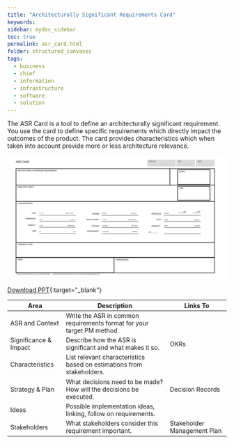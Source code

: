 ```yaml
---
title: "Architecturally Significant Requirements Card"
keywords: 
sidebar: mydoc_sidebar
toc: true
permalink: asr_card.html
folder: structured_canvases
tags: 
  - business
  - chief
  - information
  - infrastructure
  - software
  - solution
---
```


The ASR Card is a tool to define an architecturally significant requirement. You use the card to define specific requirements which directly impact the outcomes of the product. The card provides characteristics which when taken into account provide more or less architecture relevance. 

![image001](../../media/0a5486b0b4747a5bb78522be8bcbdc1d26326a88.svg)

[Download PPT](media/ppt/asr_card.ppt){:target="_blank"}

| Area                  | Description                                                            | Links To                    |
| --------------------- | ---------------------------------------------------------------------- | --------------------------- |
| ASR and Context       | Write the ASR in common requirements format for your target PM method. |                             |
| Significance & Impact | Describe how the ASR is significant and what makes it so.              | OKRs                        |
| Characteristics       | List relevant characteristics based on estimations from stakeholders.  |                             |
| Strategy & Plan       | What decisions need to be made? How will the decisions be executed.    | Decision Records            |
| Ideas                 | Possible implementation ideas, linking, follow on requirements.        |                             |
| Stakeholders          | What stakeholders consider this requirement important.                 | Stakeholder Management Plan |